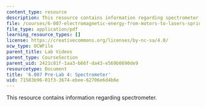 ```yaml
---
content_type: resource
description: This resource contains information regarding spectrometer.
file: /courses/6-007-electromagnetic-energy-from-motors-to-lasers-spring-2011/71583b9601f33674ebee62706e6d4b6e_MIT6_007S11_lab4_pre.pdf
file_type: application/pdf
learning_resource_types: []
license: https://creativecommons.org/licenses/by-nc-sa/4.0/
ocw_type: OCWFile
parent_title: Lab Videos
parent_type: CourseSection
parent_uid: 2421c81f-1aa3-b66f-da43-e569b0690de9
resourcetype: Document
title: '6.007 Pre-Lab 4: Spectrometer'
uid: 71583b96-01f3-3674-ebee-62706e6d4b6e
---
```

This resource contains information regarding spectrometer.